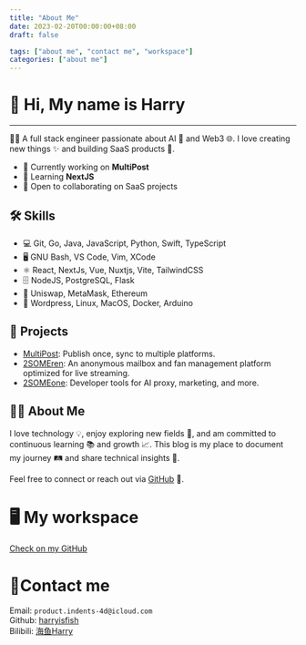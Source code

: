 ```yaml
---
title: "About Me"
date: 2023-02-20T00:00:00+08:00
draft: false

tags: ["about me", "contact me", "workspace"]
categories: ["about me"]
---
```


# 👋 Hi, My name is Harry

---

👨‍💻 A full stack engineer passionate about AI 🤖 and Web3 🌐. I love creating new things ✨ and building SaaS products 🚀.

- 🚀 Currently working on **MultiPost**
- 🧠 Learning **NextJS**
- 🤝 Open to collaborating on SaaS projects

## 🛠️ Skills

- 💻 Git, Go, Java, JavaScript, Python, Swift, TypeScript
- 🖥️ GNU Bash, VS Code, Vim, XCode
- ⚛️ React, NextJs, Vue, Nuxtjs, Vite, TailwindCSS
- 🗄️ NodeJS, PostgreSQL, Flask
- 🦄 Uniswap, MetaMask, Ethereum
- 📝 Wordpress, Linux, MacOS, Docker, Arduino

## 🚀 Projects

- [MultiPost](https://multipost.app): Publish once, sync to multiple platforms.
- [2SOMEren](https://2some.ren): An anonymous mailbox and fan management platform optimized for live streaming.
- [2SOMEone](https://2some.one): Developer tools for AI proxy, marketing, and more.

## 🙋‍♂️ About Me

I love technology 💡, enjoy exploring new fields 🌱, and am committed to continuous learning 📚 and growth 📈. This blog is my place to document my journey 🛤️ and share technical insights 💬.

Feel free to connect or reach out via [GitHub](https://github.com/harryisfish) 🌟.

# 🖥️ My workspace
[Check on my GitHub](https://github.com/tymon42/workspace)

# 📧Contact me
Email: `product.indents-4d@icloud.com`  
Github: [harryisfish](https://github.com/harryisfish)  
Bilibili: [海鱼Harry](https://space.bilibili.com/17005773)  